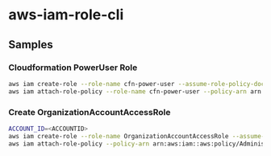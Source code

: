 # aws-iam-role-cli

## Samples

### Cloudformation PowerUser Role

```sh
aws iam create-role --role-name cfn-power-user --assume-role-policy-document '{"Version": "2012-10-17","Statement": [{"Effect": "Allow","Principal": {"Service": "cloudformation.amazonaws.com"},"Action": "sts:AssumeRole"}]}'
aws iam attach-role-policy --role-name cfn-power-user --policy-arn arn:aws:iam::aws:policy/PowerUserAccess
```

### Create OrganizationAccountAccessRole

```sh
ACCOUNT_ID=<ACCOUNTID>
aws iam create-role --role-name OrganizationAccountAccessRole --assume-role-policy-document "{\"Version\":\"2012-10-17\",\"Statement\":[{\"Effect\":\"Allow\",\"Principal\":{\"AWS\":\"arn:aws:iam::$ACCOUNT_ID:root\"},\"Action\":\"sts:AssumeRole\"}]}"
aws iam attach-role-policy --policy-arn arn:aws:iam::aws:policy/AdministratorAccess --role-name OrganizationAccountAccessRole
```

